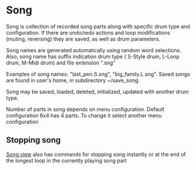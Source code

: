 # Song

Song is collection of recorded song parts along with specific drum type and configuration. If there are undo/redo
actions and loop modifications (muting, reversing) they are saved, as well as drum parameters.

Song names are generated automatically using random word selections. Also, song name has suffix indication drum type (
S-Style drum, L-Loop drum, M-Midi drum) and file extension ".sng"

Examples of song names: "last_pen.S.sng", "big_family.L.sng". Saved songs are found in user's home, in subdirectory
~/save_song.

Song may be saved, loaded, deleted, initialized, updated with another drum type.

Number of parts in song depends on menu configuration. Default configuration 6x4 has 4 parts. To change it select
another menu configuration

## Stopping song

[Song view](../config/menu/6-4-menu/song.ini) also has commands for stopping song instantly or at the end of the longest
loop in the currently playing song part  

